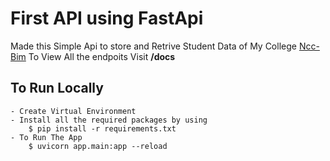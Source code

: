 # First API using FastApi

Made this Simple Api to store and Retrive Student Data of My College
[Ncc-Bim](https://ncc-bim.herokuapp.com/)
To View All the endpoits Visit **/docs**


## To Run Locally
    - Create Virtual Environment
    - Install all the required packages by using
        $ pip install -r requirements.txt 
    - To Run The App
        $ uvicorn app.main:app --reload